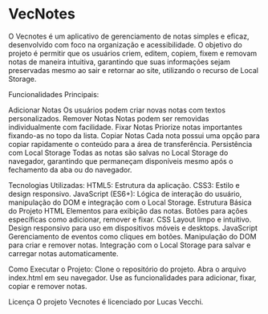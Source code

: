 <h1> VecNotes </h1>

O Vecnotes é um aplicativo de gerenciamento de notas simples e eficaz, desenvolvido com foco na organização e acessibilidade. O objetivo do projeto é permitir que os usuários criem, editem, copiem, fixem e removam notas de maneira intuitiva, garantindo que suas informações sejam preservadas mesmo ao sair e retornar ao site, utilizando o recurso de Local Storage.

Funcionalidades Principais:

Adicionar Notas
Os usuários podem criar novas notas com textos personalizados.
Remover Notas
Notas podem ser removidas individualmente com facilidade.
Fixar Notas
Priorize notas importantes fixando-as no topo da lista.
Copiar Notas
Cada nota possui uma opção para copiar rapidamente o conteúdo para a área de transferência.
Persistência com Local Storage
Todas as notas são salvas no Local Storage do navegador, garantindo que permaneçam disponíveis mesmo após o fechamento da aba ou do navegador.

Tecnologias Utilizadas:
HTML5: Estrutura da aplicação.
CSS3: Estilo e design responsivo.
JavaScript (ES6+): Lógica de interação do usuário, manipulação do DOM e integração com o Local Storage.
Estrutura Básica do Projeto
HTML
Elementos para exibição das notas.
Botões para ações específicas como adicionar, remover e fixar.
CSS
Layout limpo e intuitivo.
Design responsivo para uso em dispositivos móveis e desktops.
JavaScript
Gerenciamento de eventos como cliques em botões.
Manipulação do DOM para criar e remover notas.
Integração com o Local Storage para salvar e carregar notas automaticamente.

Como Executar o Projeto:
Clone o repositório do projeto.
Abra o arquivo index.html em seu navegador.
Use as funcionalidades para adicionar, fixar, copiar e remover notas.

Licença
O projeto Vecnotes é licenciado por Lucas Vecchi.
